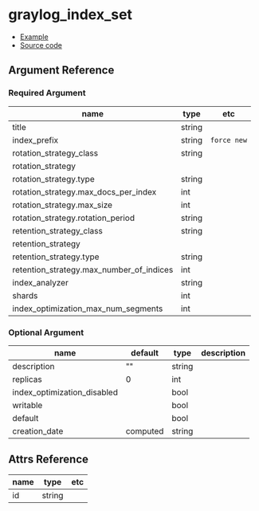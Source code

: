 # graylog_index_set

* [Example](../../examples/v0.12/index_set.tf)
* [Source code](../../graylog/terraform/resource_index_set.go)

## Argument Reference

### Required Argument

name | type | etc
--- | --- | ---
title | string |
index_prefix | string | `force new`
rotation_strategy_class | string |
rotation_strategy | |
rotation_strategy.type | string |
rotation_strategy.max_docs_per_index | int |
rotation_strategy.max_size | int |
rotation_strategy.rotation_period | string |
retention_strategy_class | string |
retention_strategy | |
retention_strategy.type | string |
retention_strategy.max_number_of_indices | int |
index_analyzer | string |
shards | int |
index_optimization_max_num_segments | int |

### Optional Argument

name | default | type | description
--- | --- | --- | ---
description | "" | string |
replicas | 0 | int |
index_optimization_disabled | | bool |
writable | | bool |
default | | bool |
creation_date | computed | string |

## Attrs Reference

name | type | etc
--- | --- | ---
id | string |
